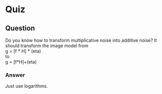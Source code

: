 Quiz
====

Question
--------  
Do you know how to transform multiplicative noise into additive noise? It should transform the image model from  
g = [f * H] * (eta)  
to   
g = [f*H]+(eta)  

### Answer  
Just use logarithms.  
